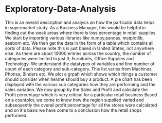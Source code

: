 # Exploratory-Data-Analysis
This is an overall description and analysis on how the particular data helps in supermarket study.
As a Business Manager, this would be helpful in finding out the weak areas where there is loss percentage in retail supplies.
We start by importing various libraries like numpy,pandas, matplotlib, seaborn etc.
We then get the data in the form of a table which contains all sorts of data. Please note this is just based in United States, not anywhere else.
As there are about 10000 entries across the country, the number of categories were limited to just 3; Furnitures, Office Supplies and Technology.
We understand the datatypes of variables and find number of count of each category and sub-category. This list varies from Machines, Phones, Binders etc.
We plot a grpah which shows which things a customer should consider when he/she should buy a product.
A pie chart has been displayed with the various sub categories how they are performing and the sales variation.
We now group by the Sales and Profit and calculate the Profit percentage which is very critical for a particular retail business
Based on a countplot, we come to know how the region supplied varied and subsequently the overall profit percentage for all the stores were calculated and on it's basis we have come to a conclusion how the retail shops performed.
